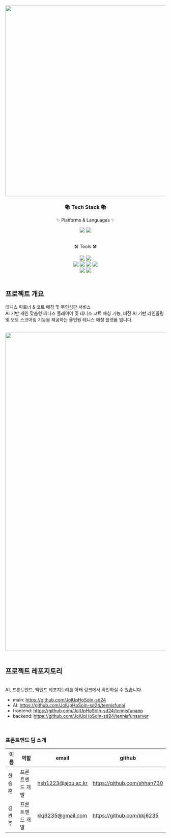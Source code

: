 

<div align=center>
	<img src="https://github.com/JolUpHoSoIn-sd24/.github/assets/62142245/459839e8-823b-4d6e-8cce-4a970b85a81e" width=600>
</div>
<div align=center>
	<h3>📚 Tech Stack 📚</h3>
	<p>✨ Platforms & Languages ✨</p>
</div>
<div align="center">
	<img src="https://img.shields.io/badge/Flutter-02569B?style=for-the-badge&logo=Flutter&logoColor=white " />
	<img src="https://img.shields.io/badge/Dart-0175C2?style=for-the-badge&logo=Dart&logoColor=white " />
	<br/>
</div>
<br>
<div align=center>
	<p>🛠 Tools 🛠</p>
</div>
<div align=center>
	<img src="https://img.shields.io/badge/intellijidea-2C2255?style=for-the-badge&logo=intellijidea&logoColor=white" />
	<img src="https://img.shields.io/badge/github-181717?style=for-the-badge&logo=github&logoColor=white" />
	<br/>
	<img src="https://img.shields.io/badge/androidstudio-3DDC84?style=for-the-badge&logo=androidstudio&logoColor=white " />
	<img src="https://img.shields.io/badge/visualstudiocode-007ACC?style=for-the-badge&logo=visualstudiocode&logoColor=white " />
	<img src="https://img.shields.io/badge/Xcode-007ACC?style=for-the-badge&logo=Xcode&logoColor=white" />
 	<img src="https://img.shields.io/badge/Figma-F24E1E?style=for-the-badge&logo=Figma&logoColor=white" />
	<br/>
 	<img src="https://img.shields.io/badge/notion-000000?style=for-the-badge&logo=notion&logoColor=white" />
  	<img src="https://img.shields.io/badge/slack-4A154B?style=for-the-badge&logo=slack&logoColor=white" />
</div>
<br>

## 프로젝트 개요
테니스 파트너 & 코트 매칭 및 무인심판 서비스
<br/>
AI 기반 개인 맞춤형 테니스 플레이어 및 테니스 코트 매칭 기능, 비전 AI 기반 라인콜링 및 오토 스코어링 기능을 제공하는 올인원 테니스 매칭 플랫폼 입니다.
<br/>
<br/>
<div align="center">
	<img src="https://github.com/JolUpHoSoIn-sd24/.github/assets/62142245/91447a54-5d6e-403f-af39-710571fa68d6" width="1000">
</div>
<br/>


## 프로젝트 레포지토리
<br/>
AI, 프론트엔드, 백엔드 레포지토리를 아래 링크에서 확인하실 수 있습니다.
<br/>

- main: https://github.com/JolUpHoSoIn-sd24
- AI: https://github.com/JolUpHoSoIn-sd24/tennisfunai
- frontend: https://github.com/JolUpHoSoIn-sd24/tennisfunapp
- backend: https://github.com/JolUpHoSoIn-sd24/tennisfunserver

<br/>

### 프론트엔드 팀 소개

|이름|역할|email|github|
|---|---|---|---|
|한승훈|프론트엔드 개발|hsh1223@ajou.ac.kr|https://github.com/shhan730|
|김관주|프론트엔드 개발|kkj6235@gmail.com|https://github.com/kkj6235|

<br/>
